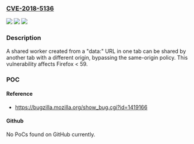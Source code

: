 ### [CVE-2018-5136](https://cve.mitre.org/cgi-bin/cvename.cgi?name=CVE-2018-5136)
![](https://img.shields.io/static/v1?label=Product&message=Firefox&color=blue)
![](https://img.shields.io/static/v1?label=Version&message=%3C%2059%20&color=brighgreen)
![](https://img.shields.io/static/v1?label=Vulnerability&message=Same-origin%20policy%20violation%20with%20data%3A%20URL%20shared%20workers&color=brighgreen)

### Description

A shared worker created from a "data:" URL in one tab can be shared by another tab with a different origin, bypassing the same-origin policy. This vulnerability affects Firefox < 59.

### POC

#### Reference
- https://bugzilla.mozilla.org/show_bug.cgi?id=1419166

#### Github
No PoCs found on GitHub currently.

